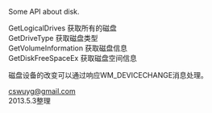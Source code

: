 Some API about disk.  

GetLogicalDrives 获取所有的磁盘  
GetDriveType  获取磁盘类型  
GetVolumeInformation 获取磁盘信息  
GetDiskFreeSpaceEx 获取磁盘空间信息  


磁盘设备的改变可以通过响应WM_DEVICECHANGE消息处理。

cswuyg@gmail.com  
2013.5.3整理